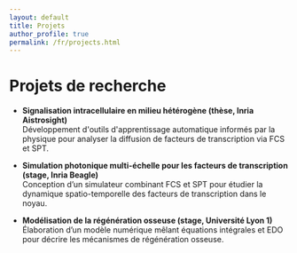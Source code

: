 ```yaml
---
layout: default
title: Projets
author_profile: true
permalink: /fr/projects.html
---
```


# Projets de recherche

- **Signalisation intracellulaire en milieu hétérogène (thèse, Inria Aistrosight)**  
  Développement d'outils d'apprentissage automatique informés par la physique pour analyser la diffusion de facteurs de transcription via FCS et SPT.

- **Simulation photonique multi-échelle pour les facteurs de transcription (stage, Inria Beagle)**  
  Conception d’un simulateur combinant FCS et SPT pour étudier la dynamique spatio-temporelle des facteurs de transcription dans le noyau.

- **Modélisation de la régénération osseuse (stage, Université Lyon 1)**  
  Élaboration d’un modèle numérique mêlant équations intégrales et EDO pour décrire les mécanismes de régénération osseuse.
